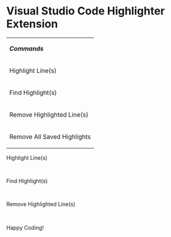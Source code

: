 <div>
<div>
<pre><code></code></pre>
</div>
<h1><strong>Visual Studio Code Highlighter Extension</strong></h1>
<table>
<tbody>
<tr>
<td>
<p><em><strong>Commands</strong></em></p>
</td>
</tr>
<tr>
<td>
<p>Highlight Line(s)</p>
</td>
</tr>
<tr>
<td>
<p>Find Highlight(s)</p>
</td>
</tr>
<tr>
<td>
<p>Remove Highlighted Line(s)</p>
</td>
</tr>
<tr>
<td>
<p>Remove All Saved Highlights</p>
</td>
</tr>
</tbody>
</table>
<p>Highlight Line(s)</p>
<div>
<pre><code></code>&nbsp;</pre>
</div>
<p>Find Highlight(s)</p>
<div>
<pre><code></code>&nbsp;</pre>
</div>
<p>Remove Highlighted Line(s)</p>
<p>&nbsp;</p>
<p>Happy Coding!</p>
<div>
<pre><code></code>&nbsp;</pre>
</div>
</div>